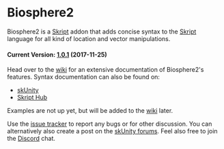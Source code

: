 # Biosphere2
Biosphere2 is a [Skript](https://github.com/bensku/Skript) addon that adds concise syntax to the [Skript](https://github.com/bensku/Skript) language for all kind of location and vector manipulations.

#### Current Version: [1.0.1](https://github.com/bi0qaw/biosphere2/releases) (2017-11-25)

Head over to the [wiki](https://github.com/bi0qaw/biosphere2/wiki) for an extensive documentation of Biosphere2's features.
Syntax documentation can also be found on:
* [skUnity](https://docs.skunity.com/syntax/search/addon:Biosphere2)
* [Skript Hub](http://skripthub.net/docs/?addon=Biosphere2)

Examples are not up yet, but will be added to the [wiki](https://github.com/bi0qaw/biosphere2/wiki) later.

Use the [issue tracker](https://github.com/bi0qaw/biosphere2/issues) to report any bugs or for other discussion. You can alternatively also create a post on the [skUnity forums](https://forums.skunity.com/forums/#skript). Feel also free to join the [Discord](https://discord.gg/4zesrPH) chat.
